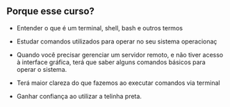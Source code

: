 ## Porque esse curso?

* Entender o que é um terminal, shell, bash e outros termos

* Estudar comandos utilizados para operar no seu sistema operacionaç

* Quando você precisar gerenciar um servidor remoto, e não tiver acesso à interface gráfica, terá que saber alguns comandos básicos para operar o sistema.

* Terá maior clareza do que fazemos ao executar comandos via terminal

* Ganhar confiança ao utilizar a telinha preta.